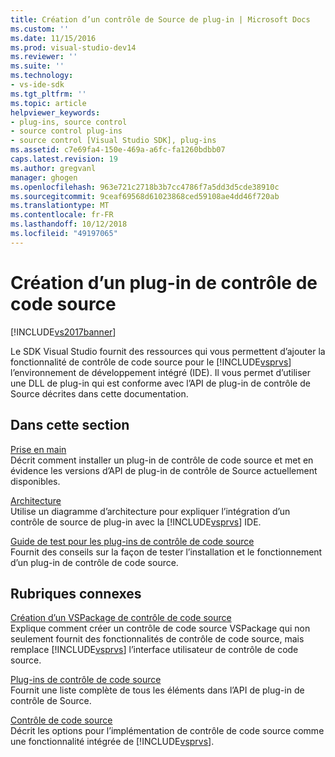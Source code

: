 ```yaml
---
title: Création d’un contrôle de Source de plug-in | Microsoft Docs
ms.custom: ''
ms.date: 11/15/2016
ms.prod: visual-studio-dev14
ms.reviewer: ''
ms.suite: ''
ms.technology:
- vs-ide-sdk
ms.tgt_pltfrm: ''
ms.topic: article
helpviewer_keywords:
- plug-ins, source control
- source control plug-ins
- source control [Visual Studio SDK], plug-ins
ms.assetid: c7e69fa4-150e-469a-a6fc-fa1260bdbb07
caps.latest.revision: 19
ms.author: gregvanl
manager: ghogen
ms.openlocfilehash: 963e721c2718b3b7cc4786f7a5dd3d5cde38910c
ms.sourcegitcommit: 9ceaf69568d61023868ced59108ae4dd46f720ab
ms.translationtype: MT
ms.contentlocale: fr-FR
ms.lasthandoff: 10/12/2018
ms.locfileid: "49197065"
---
```

# <a name="creating-a-source-control-plug-in"></a>Création d’un plug-in de contrôle de code source
[!INCLUDE[vs2017banner](../../includes/vs2017banner.md)]

Le SDK Visual Studio fournit des ressources qui vous permettent d’ajouter la fonctionnalité de contrôle de code source pour le [!INCLUDE[vsprvs](../../includes/vsprvs-md.md)] l’environnement de développement intégré (IDE). Il vous permet d’utiliser une DLL de plug-in qui est conforme avec l’API de plug-in de contrôle de Source décrites dans cette documentation.  
  
## <a name="in-this-section"></a>Dans cette section  
 [Prise en main](../../extensibility/internals/getting-started-with-source-control-plug-ins.md)  
 Décrit comment installer un plug-in de contrôle de code source et met en évidence les versions d’API de plug-in de contrôle de Source actuellement disponibles.  
  
 [Architecture](../../extensibility/internals/source-control-plug-in-architecture.md)  
 Utilise un diagramme d’architecture pour expliquer l’intégration d’un contrôle de source de plug-in avec la [!INCLUDE[vsprvs](../../includes/vsprvs-md.md)] IDE.  
  
 [Guide de test pour les plug-ins de contrôle de code source](../../extensibility/internals/test-guide-for-source-control-plug-ins.md)  
 Fournit des conseils sur la façon de tester l’installation et le fonctionnement d’un plug-in de contrôle de code source.  
  
## <a name="related-sections"></a>Rubriques connexes  
 [Création d’un VSPackage de contrôle de code source](../../extensibility/internals/creating-a-source-control-vspackage.md)  
 Explique comment créer un contrôle de code source VSPackage qui non seulement fournit des fonctionnalités de contrôle de code source, mais remplace [!INCLUDE[vsprvs](../../includes/vsprvs-md.md)] l’interface utilisateur de contrôle de code source.  
  
 [Plug-ins de contrôle de code source](../../extensibility/source-control-plug-ins.md)  
 Fournit une liste complète de tous les éléments dans l’API de plug-in de contrôle de Source.  
  
 [Contrôle de code source](../../extensibility/internals/source-control.md)  
 Décrit les options pour l’implémentation de contrôle de code source comme une fonctionnalité intégrée de [!INCLUDE[vsprvs](../../includes/vsprvs-md.md)].

